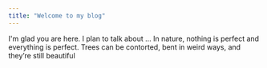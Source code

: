 ```yaml
---
title: "Welcome to my blog"
---
```


I'm glad you are here. I plan to talk about ...
In nature, nothing is perfect and everything is perfect. Trees can be contorted, bent in weird ways, and they’re still beautiful
